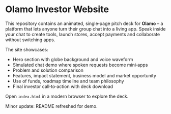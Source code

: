 # Olamo Investor Website

This repository contains an animated, single‑page pitch deck for **Olamo** – a platform that lets anyone turn their group chat into a living app. Speak inside your chat to create tools, launch stores, accept payments and collaborate without switching apps.

The site showcases:
- Hero section with globe background and voice waveform
- Simulated chat demo where spoken requests become mini‑apps
- Problem and solution comparison
- Features, impact statement, business model and market opportunity
- Use of funds, roadmap timeline and team philosophy
- Final investor call‑to‑action with deck download

Open `index.html` in a modern browser to explore the deck.

Minor update: README refreshed for demo.
